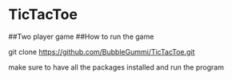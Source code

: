 # TicTacToe 
##Two player game 
##How to run the game

git clone https://github.com/BubbleGummi/TicTacToe.git 

make sure to have all the packages installed and run the program
